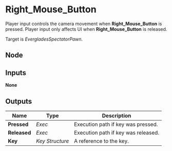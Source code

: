 # Right_Mouse_Button
Player input controls the camera movement when **Right_Mouse_Button** is pressed.
Player input only affects UI when **Right_Mouse_Button** is released.  

Target is *EvergladesSpectatorPawn*.  

## Node

## Inputs
**None**

## Outputs
|Name           |Type           |Description                        |
|---------------|---------------|-----------------------------------|
|**Pressed**    |*Exec*         |Execution path if key was pressed. |
|**Released**   |*Exec*         |Execution path if key was released.|
|**Key**        |*Key Structure*|A reference to the key.            |
